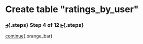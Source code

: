 <div class="top">

# Create table "ratings_by_user"
### [◂](command:katapod.loadPage?step3){.steps} Step 4 of 12 [▸](command:katapod.loadPage?step5){.steps}
</div>



[continue](command:katapod.loadPage?step5){.orange_bar}